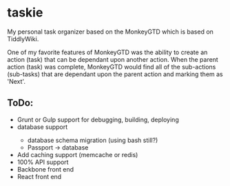 # taskie
My personal task organizer based on the MonkeyGTD which is based on TiddlyWiki.

One of my favorite features of MonkeyGTD was the ability to create an action (task)
that can be dependant upon another action.  When the parent action (task) was complete,
MonkeyGTD would find all of the sub-actions (sub-tasks) that are dependant upon the
parent action and marking them as 'Next'.

<h2>ToDo:</h1>
<ul>
	<li>Grunt or Gulp support for debugging, building, deploying</li>
	<li>database support</li>
		<ul>
			<li>database schema migration (using bash still?)</li>
			<li>Passport -> database</li>
		</ul>
	<li>Add caching support (memcache or redis)</li>
	<li>100% API support</li>
	<li>Backbone front end</li>
	<li>React front end</li>
</ul>